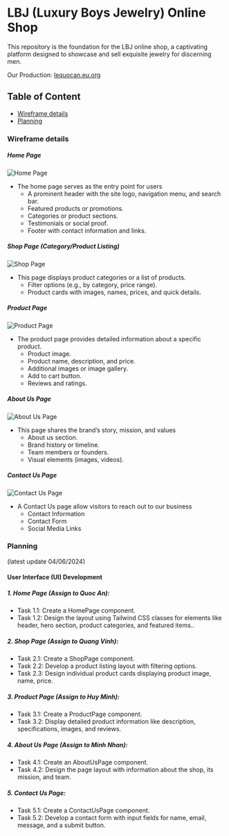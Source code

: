 # LBJ (Luxury Boys Jewelry) Online Shop

This repository is the foundation for the LBJ online shop, a captivating platform designed to showcase and sell exquisite jewelry for discerning men.

Our Production: 
[lequocan.eu.org](http://lequocan.eu.org)

## Table of Content
- [Wireframe details](#Wireframe-details)
- [Planning](#Planning)

### Wireframe details

##### Home Page

![Home Page](content/wireFrame/homePage.jpg)

- The home page serves as the entry point for users
  - A prominent header with the site logo, navigation menu, and search bar.
  - Featured products or promotions.
  - Categories or product sections.
  - Testimonials or social proof.
  - Footer with contact information and links.
  
##### Shop Page (Category/Product Listing)

![Shop Page](content/wireFrame/shopPage.jpg)
- This page displays product categories or a list of products.
  - Filter options (e.g., by category, price range).
  - Product cards with images, names, prices, and quick details.

##### Product Page

![Product Page](content/wireFrame/productPage.jpg)

- The product page provides detailed information about a specific product. 
  - Product image.
  - Product name, description, and price.
  - Additional images or image gallery.
  - Add to cart button.
  - Reviews and ratings.

##### About Us Page

![About Us Page](content/wireFrame/aboutUsPage.jpg)

- This page shares the brand’s story, mission, and values
  - About us section.
  - Brand history or timeline.
  - Team members or founders.
  - Visual elements (images, videos).

##### Contact Us Page

![Contact Us Page](content/wireFrame/contactUsPage.jpg)

- A Contact Us page allow visitors to reach out to our business
    - Contact Information
    - Contact Form
    - Social Media Links

### Planning 
(latest update 04/06/2024)

#### User Interface (UI) Development

##### 1. Home Page (Assign to Quoc An):

* Task 1.1: Create a HomePage component.
* Task 1.2: Design the layout using Tailwind CSS classes for elements like header, hero section, product categories, and featured items..

##### 2. Shop Page (Assign to Quang Vinh):

* Task 2.1: Create a ShopPage component.
* Task 2.2: Develop a product listing layout with filtering options.
* Task 2.3: Design individual product cards displaying product image, name, price.

##### 3. Product Page (Assign to Huy Minh):

* Task 3.1: Create a ProductPage component.
* Task 3.2: Display detailed product information like description, specifications, images, and reviews.

##### 4. About Us Page (Assign to Minh Nhan):

* Task 4.1: Create an AboutUsPage component.
* Task 4.2: Design the page layout with information about the shop, its mission, and team.

##### 5. Contact Us Page:

* Task 5.1: Create a ContactUsPage component.
* Task 5.2: Develop a contact form with input fields for name, email, message, and a submit button.